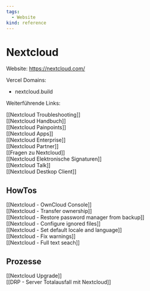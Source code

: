 ```yaml
---
tags:
  - Website
kind: reference
---
```


# Nextcloud

Website: <https://nextcloud.com/>

Vercel Domains:

- nextcloud.build

Weiterführende Links:

[[Nextcloud Troubleshooting]]\
[[Nextcloud Handbuch]]\
[[Nextcloud Painpoints]]\
[[Nextcloud Apps]]\
[[Nextcloud Enterprise]]\
[[Nextcloud Partner]]\
[[Fragen zu Nextcloud]]\
[[Nextcloud Elektronische Signaturen]]\
[[Nextcloud Talk]]\
[[Nextcloud Destkop Client]]

## HowTos
 
 [[Nextcloud - OwnCloud Console]]\
 [[Nextcloud - Transfer ownership]]\
 [[Nextcloud - Restore password manager from backup]]\
 [[Nextcloud - Configure ignored files]]\
 [[Nextcloud - Set default locale and language]]\
 [[Nextcloud - Fix warnings]]\
 [[Nextcloud - Full text seach]]

## Prozesse

[[Nextcloud Upgrade]]\
[[DRP - Server Totalausfall mit Nextcloud]]
